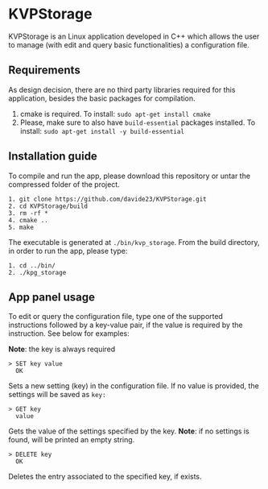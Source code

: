 # KVPStorage

KVPStorage is an Linux application developed in C++ which allows the user to manage (with edit and query basic functionalities) a configuration file.

## Requirements
As design decision, there are no third party libraries required for this application, besides the basic packages for compilation.

1. cmake is required. To install: ```sudo apt-get install cmake```
2. Please, make sure to also have ```build-essential``` packages installed. To install: ```sudo apt-get install -y build-essential```

## Installation guide
To compile and run the app, please download this repository or untar the compressed folder of the project.

```
1. git clone https://github.com/davide23/KVPStorage.git 
2. cd KVPStorage/build
3. rm -rf *
4. cmake ..
5. make
```

The executable is generated at ```./bin/kvp_storage```.
From the build directory, in order to run the app, please type:

```
1. cd ../bin/
2. ./kpg_storage
```

## App panel usage
To edit or query the configuration file, type one of the supported instructions followed by a key-value pair, if the value is required by the instruction. See below for examples:

**Note**: the key is always required


```
> SET key value
  OK
```
Sets a new setting (key) in the configuration file. 
If no value is provided, the settings will be saved as ```key: ```
  

```
> GET key
  value
```
  Gets the value of the settings specified by the key.
  **Note**: if no settings is found, will be printed an empty string.

```
> DELETE key
  OK
```  
Deletes the entry associated to the specified key, if exists.
